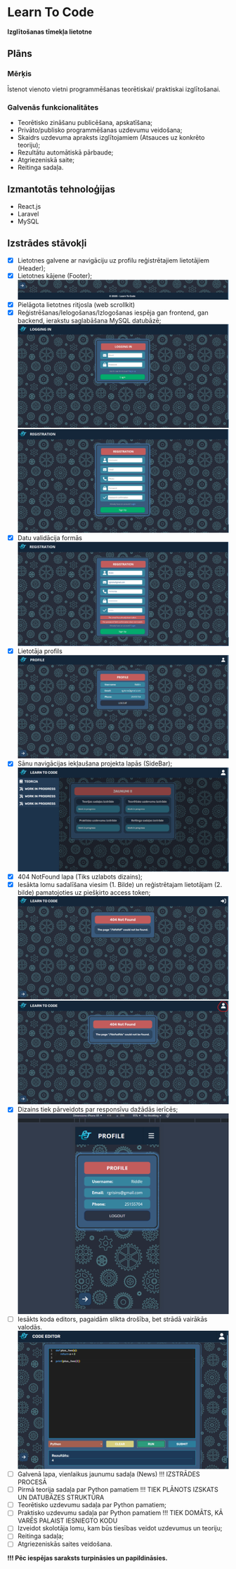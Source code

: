 # Learn To Code

**Izglītošanas tīmekļa lietotne**

## Plāns

### Mērķis

Īstenot vienoto vietni programmēšanas teorētiskai/ praktiskai izglītošanai.

### Galvenās funkcionalitātes

- Teorētisko zināšanu publicēšana, apskatīšana;
- Privāto/publisko programmēšanas uzdevumu
veidošana;
- Skaidrs uzdevuma apraksts izglītojamiem (Atsauces uz konkrēto teoriju);
- Rezultātu automātiskā pārbaude;
- Atgriezeniskā saite;
- Reitinga sadaļa.

## Izmantotās tehnoloģijas

- React.js
- Laravel
- MySQL

## Izstrādes stāvokļi

- [x] Lietotnes galvene ar navigāciju uz profilu reģistrētajiem lietotājiem (Header);
- [x] Lietotnes kājene (Footer);
![image](/frontend/public/Footer.png)
- [x] Pielāgota lietotnes ritjosla (web scrollkit)
- [x] Reģistrēšanas/Ielogošanas/Izlogošanas iespēja gan frontend, gan backend, ierakstu saglabāšana MySQL datubāzē;
![image](/frontend/public/Login.png)
![image](/frontend/public/Signup.png)
- [x] Datu validācija formās
![image](/frontend/public/Validation.png)
- [x] Lietotāja profils
![image](/frontend/public/Profile.png)
- [x] Sānu navigācijas iekļaušana projekta lapās (SideBar);
![image](/frontend/public/Sidebar.png)
- [x] 404 NotFound lapa (Tiks uzlabots dizains);
- [x] Iesākta lomu sadalīšana viesim (1. Bilde) un reģistrētajam lietotājam (2. bilde) pamatojoties uz piešķirto access token;
![image](/frontend/public/404-notfound-unlogged.png)
![image](/frontend/public/404-logged.png)
- [x] Dizains tiek pārveidots par responsīvu dažādās ierīcēs;
![image](/frontend/public/Phoneview.png)
- [ ] Iesākts koda editors, pagaidām slikta drošība, bet strādā vairākās valodās.
![image](/frontend/public/Code-editor.png)
- [ ] Galvenā lapa, vienlaikus jaunumu sadaļa (News) !!! IZSTRĀDES PROCESĀ
- [ ] Pirmā teorija sadaļa par Python pamatiem !!! TIEK PLĀNOTS IZSKATS UN DATUBĀZES STRUKTŪRA
- [ ] Teorētisko uzdevumu sadaļa par Python pamatiem;
- [ ] Praktisko uzdevumu sadaļa par Python pamatiem !!! TIEK DOMĀTS, KĀ VARĒS PALAIST IESNIEGTO KODU
- [ ] Izveidot skolotāja lomu, kam būs tiesības veidot uzdevumus un teoriju;
- [ ] Reitinga sadaļa;
- [ ] Atgriezeniskās saites veidošana.

**!!! Pēc iespējas saraksts turpināsies un papildināsies.**


